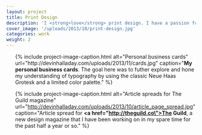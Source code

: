 ```yaml
---
layout: project
title: Print Design
description: 'I <strong>love</strong> print design. I have a passion for typography and layouts that honor their content in a printed, tangible form. These are print designs created for clients and studio projects.'
cover_image: '/uploads/2013/10/print-design.jpg'
categories: work
weight: 2
---
```

<ul class="small-block-grid-1 large-block-grid-2">
  {% include project-image-caption.html alt="Personal business cards" url="http://devinhalladay.com/uploads/2013/11/cards.jpg" caption="<strong>My personal business cards</strong>. The goal here was to futher explore and hone my understanding of typography by using the classic Neue Haas Grotesk and a limited color palette." %}

  {% include project-image-caption.html alt="Article spreads for The Guild magazine" url="http://devinhalladay.com/uploads/2013/10/article_page_spread.jpg" caption="Article spread for <strong><a href=\"http://theguild.co\">The Guild</a></strong>, a new design magazine that I have been working on in my spare time for the past half a year or so." %}
</ul>